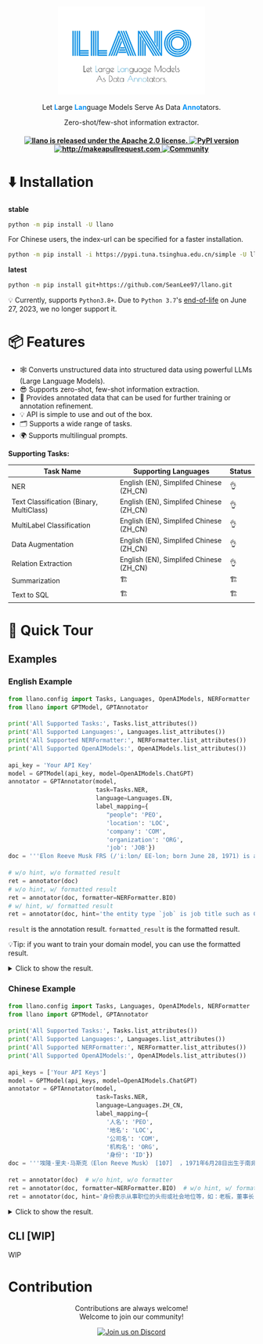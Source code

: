 <p align='center'><img src='assets/llano-logo.jpeg' style='width: 300px;'/></p>

<p align='center'>Let <strong style='color: #0a93f5'>L</strong>arge <strong style='color: #0a93f5'>Lan</strong>guage Models Serve As Data <strong style='color: #0a93f5'>Anno</strong>tators.</p>

<p align='center'>Zero-shot/few-shot information extractor.</p>


 <h4 align="center">
   <a href="https://github.com/SeanLee97/llano/blob/main/LICENSE">
      <img src="https://img.shields.io/badge/License-Apache_2.0-blue.svg" alt="llano is released under the Apache 2.0 license." />
   </a>
   <a href="https://pypi.org/project/llano/">
      <img src="https://badge.fury.io/py/llano.svg" alt="PyPI version" />
   </a>
   <a href="http://makeapullrequest.com">
      <img src="https://img.shields.io/badge/PRs-welcome-brightgreen.svg?style=flat-square" alt="http://makeapullrequest.com" />
   </a>
   <a href="https://discord.gg/FQVfncf9k8">
      <img src="https://img.shields.io/badge/Discord-Community-orange" alt="Community" />
   </a>
</h4>

# ⬇️ Installation

**stable**
```bash
python -m pip install -U llano
```

For Chinese users, the index-url can be specified for a faster installation.

```bash
python -m pip install -i https://pypi.tuna.tsinghua.edu.cn/simple -U llano
```

**latest**
```bash
python -m pip install git+https://github.com/SeanLee97/llano.git
```

💡 Currently, supports `Python3.8+`. Due to `Python 3.7`'s [end-of-life](https://endoflife.date/python) on June 27, 2023, we no longer support it.

# 📦 Features

- 🕸 Converts unstructured data into structured data using powerful LLMs (Large Language Models).
- 😎 Supports zero-shot, few-shot information extraction.
- 📑 Provides annotated data that can be used for further training or annotation refinement.
- 💡 API is simple to use and out of the box.
- 🗂️ Supports a wide range of tasks.
- 🌍 Supports multilingual prompts.


**Supporting Tasks:**

| Task Name                 | Supporting Languages                       | Status |
|---------------------------|-----------------------------------------|--------|
| NER                       | English (EN), Simplifed Chinese (ZH_CN) |    👌   |
| Text Classification (Binary, MultiClass)       |   English (EN), Simplifed Chinese (ZH_CN)  |    👌    |
| MultiLabel Classification |      English (EN), Simplifed Chinese (ZH_CN)      |   👌     |
| Data Augmentation       |       English (EN), Simplifed Chinese (ZH_CN)        |    👌   |
| Relation Extraction       |     English (EN), Simplifed Chinese (ZH_CN)    |   👌   |
| Summarization       |                   🏗️                      |    🏗️    |
| Text to SQL       |                   🏗️                      |    🏗️    |



# 🚀 Quick Tour

## Examples

### English Example

```python
from llano.config import Tasks, Languages, OpenAIModels, NERFormatter
from llano import GPTModel, GPTAnnotator

print('All Supported Tasks:', Tasks.list_attributes())
print('All Supported Languages:', Languages.list_attributes())
print('All Supported NERFormatter:', NERFormatter.list_attributes())
print('All Supported OpenAIModels:', OpenAIModels.list_attributes())

api_key = 'Your API Key'
model = GPTModel(api_key, model=OpenAIModels.ChatGPT)
annotator = GPTAnnotator(model,
                         task=Tasks.NER,
                         language=Languages.EN,
                         label_mapping={
                            "people": 'PEO',
                            'location': 'LOC',
                            'company': 'COM',
                            'organization': 'ORG',
                            'job': 'JOB'})
doc = '''Elon Reeve Musk FRS (/ˈiːlɒn/ EE-lon; born June 28, 1971) is a business magnate and investor. He is the founder, CEO and chief engineer of SpaceX; angel investor, CEO and product architect of Tesla, Inc.; owner and CEO of Twitter, Inc.; founder of The Boring Company; co-founder of Neuralink and OpenAI; and president of the philanthropic Musk Foundation. '''

# w/o hint, w/o formatted result
ret = annotator(doc)
# w/o hint, w/ formatted result
ret = annotator(doc, formatter=NERFormatter.BIO)
# w/ hint, w/ formatted result
ret = annotator(doc, hint='the entity type `job` is job title such as CEO, founder, boss.', formatter=NERFormatter.BIO)  
```

`result` is the annotation result. `formatted_result` is the formatted result. 

💡Tip: if you want to train your domain model, you can use the formatted result.
 
<details>
<summary>Click to show the result.</summary>

```json
{
  "request": {
    "prompt": "You are a NER (Named-entity recognition) system, please help me with the NER task.\nTask: extract the entities and corresponding entity types from a given sentence.\nOnly support 5 entity types, including: people, location, company, organization, job.\n\nExplanation and examples: the entity type `job` is job title such as CEO, founder, boss.\n\nOutput format: (entity, entity_type).\n\nFollowing is the given sentence: Elon Reeve Musk FRS (/ˈiːlɒn/ EE-lon; born June 28, 1971) is a business magnate and investor. He is the founder, CEO and chief engineer of SpaceX; angel investor, CEO and product architect of Tesla, Inc.; owner and CEO of Twitter, Inc.; founder of The Boring Company; co-founder of Neuralink and OpenAI; and president of the philanthropic Musk Foundation. \nOutput:"
  },
  "meta": {
    "role": "assistant",
    "prompt_tokens": 195,
    "completion_tokens": 74,
    "total_tokens": 269,
    "taken_time": 4.87583
  },
  "response": "\n\n(\"Elon Reeve Musk\", \"people\"), (\"FRS\", \"job\"), (\"SpaceX\", \"company\"), (\"Tesla, Inc.\", \"company\"), (\"Twitter, Inc.\", \"company\"), (\"The Boring Company\", \"organization\"), (\"Neuralink\", \"organization\"), (\"OpenAI\", \"organization\"), (\"Musk Foundation\", \"organization\")",
  "result": {
    "text": "Elon Reeve Musk FRS (/ˈiːlɒn/ EE-lon; born June 28, 1971) is a business magnate and investor. He is the founder, CEO and chief engineer of SpaceX; angel investor, CEO and product architect of Tesla, Inc.; owner and CEO of Twitter, Inc.; founder of The Boring Company; co-founder of Neuralink and OpenAI; and president of the philanthropic Musk Foundation. ",
    "entities": [
      [
        0,
        15,
        "Elon Reeve Musk",
        "PEO"
      ],
      [
        16,
        19,
        "FRS",
        "JOB"
      ],
      [
        139,
        145,
        "SpaceX",
        "COM"
      ],
      [
        192,
        203,
        "Tesla, Inc.",
        "COM"
      ],
      [
        222,
        235,
        "Twitter, Inc.",
        "COM"
      ],
      [
        248,
        266,
        "The Boring Company",
        "ORG"
      ],
      [
        282,
        291,
        "Neuralink",
        "ORG"
      ],
      [
        296,
        302,
        "OpenAI",
        "ORG"
      ],
      [
        339,
        354,
        "Musk Foundation",
        "ORG"
      ]
    ],
    "formatted_result": "E\tB-PEO\nl\tI-PEO\no\tI-PEO\nn\tI-PEO\n \tI-PEO\nR\tI-PEO\ne\tI-PEO\ne\tI-PEO\nv\tI-PEO\ne\tI-PEO\n \tI-PEO\nM\tI-PEO\nu\tI-PEO\ns\tI-PEO\nk\tI-PEO\n \tO\nF\tB-JOB\nR\tI-JOB\nS\tI-JOB\n \tO\n(\tO\n/\tO\nˈ\tO\ni\tO\nː\tO\nl\tO\nɒ\tO\nn\tO\n/\tO\n \tO\nE\tO\nE\tO\n-\tO\nl\tO\no\tO\nn\tO\n;\tO\n \tO\nb\tO\no\tO\nr\tO\nn\tO\n \tO\nJ\tO\nu\tO\nn\tO\ne\tO\n \tO\n2\tO\n8\tO\n,\tO\n \tO\n1\tO\n9\tO\n7\tO\n1\tO\n)\tO\n \tO\ni\tO\ns\tO\n \tO\na\tO\n \tO\nb\tO\nu\tO\ns\tO\ni\tO\nn\tO\ne\tO\ns\tO\ns\tO\n \tO\nm\tO\na\tO\ng\tO\nn\tO\na\tO\nt\tO\ne\tO\n \tO\na\tO\nn\tO\nd\tO\n \tO\ni\tO\nn\tO\nv\tO\ne\tO\ns\tO\nt\tO\no\tO\nr\tO\n.\tO\n \tO\nH\tO\ne\tO\n \tO\ni\tO\ns\tO\n \tO\nt\tO\nh\tO\ne\tO\n \tO\nf\tO\no\tO\nu\tO\nn\tO\nd\tO\ne\tO\nr\tO\n,\tO\n \tO\nC\tO\nE\tO\nO\tO\n \tO\na\tO\nn\tO\nd\tO\n \tO\nc\tO\nh\tO\ni\tO\ne\tO\nf\tO\n \tO\ne\tO\nn\tO\ng\tO\ni\tO\nn\tO\ne\tO\ne\tO\nr\tO\n \tO\no\tO\nf\tO\n \tO\nS\tB-COM\np\tI-COM\na\tI-COM\nc\tI-COM\ne\tI-COM\nX\tI-COM\n;\tO\n \tO\na\tO\nn\tO\ng\tO\ne\tO\nl\tO\n \tO\ni\tO\nn\tO\nv\tO\ne\tO\ns\tO\nt\tO\no\tO\nr\tO\n,\tO\n \tO\nC\tO\nE\tO\nO\tO\n \tO\na\tO\nn\tO\nd\tO\n \tO\np\tO\nr\tO\no\tO\nd\tO\nu\tO\nc\tO\nt\tO\n \tO\na\tO\nr\tO\nc\tO\nh\tO\ni\tO\nt\tO\ne\tO\nc\tO\nt\tO\n \tO\no\tO\nf\tO\n \tO\nT\tB-COM\ne\tI-COM\ns\tI-COM\nl\tI-COM\na\tI-COM\n,\tI-COM\n \tI-COM\nI\tI-COM\nn\tI-COM\nc\tI-COM\n.\tI-COM\n;\tO\n \tO\no\tO\nw\tO\nn\tO\ne\tO\nr\tO\n \tO\na\tO\nn\tO\nd\tO\n \tO\nC\tO\nE\tO\nO\tO\n \tO\no\tO\nf\tO\n \tO\nT\tB-COM\nw\tI-COM\ni\tI-COM\nt\tI-COM\nt\tI-COM\ne\tI-COM\nr\tI-COM\n,\tI-COM\n \tI-COM\nI\tI-COM\nn\tI-COM\nc\tI-COM\n.\tI-COM\n;\tO\n \tO\nf\tO\no\tO\nu\tO\nn\tO\nd\tO\ne\tO\nr\tO\n \tO\no\tO\nf\tO\n \tO\nT\tB-ORG\nh\tI-ORG\ne\tI-ORG\n \tI-ORG\nB\tI-ORG\no\tI-ORG\nr\tI-ORG\ni\tI-ORG\nn\tI-ORG\ng\tI-ORG\n \tI-ORG\nC\tI-ORG\no\tI-ORG\nm\tI-ORG\np\tI-ORG\na\tI-ORG\nn\tI-ORG\ny\tI-ORG\n;\tO\n \tO\nc\tO\no\tO\n-\tO\nf\tO\no\tO\nu\tO\nn\tO\nd\tO\ne\tO\nr\tO\n \tO\no\tO\nf\tO\n \tO\nN\tB-ORG\ne\tI-ORG\nu\tI-ORG\nr\tI-ORG\na\tI-ORG\nl\tI-ORG\ni\tI-ORG\nn\tI-ORG\nk\tI-ORG\n \tO\na\tO\nn\tO\nd\tO\n \tO\nO\tB-ORG\np\tI-ORG\ne\tI-ORG\nn\tI-ORG\nA\tI-ORG\nI\tI-ORG\n;\tO\n \tO\na\tO\nn\tO\nd\tO\n \tO\np\tO\nr\tO\ne\tO\ns\tO\ni\tO\nd\tO\ne\tO\nn\tO\nt\tO\n \tO\no\tO\nf\tO\n \tO\nt\tO\nh\tO\ne\tO\n \tO\np\tO\nh\tO\ni\tO\nl\tO\na\tO\nn\tO\nt\tO\nh\tO\nr\tO\no\tO\np\tO\ni\tO\nc\tO\n \tO\nM\tB-ORG\nu\tI-ORG\ns\tI-ORG\nk\tI-ORG\n \tI-ORG\nF\tI-ORG\no\tI-ORG\nu\tI-ORG\nn\tI-ORG\nd\tI-ORG\na\tI-ORG\nt\tI-ORG\ni\tI-ORG\no\tI-ORG\nn\tI-ORG\n.\tO\n \tO"
  },
}
```
</details>

### Chinese Example

```python
from llano.config import Tasks, Languages, OpenAIModels, NERFormatter
from llano import GPTModel, GPTAnnotator

print('All Supported Tasks:', Tasks.list_attributes())
print('All Supported Languages:', Languages.list_attributes())
print('All Supported NERFormatter:', NERFormatter.list_attributes())
print('All Supported OpenAIModels:', OpenAIModels.list_attributes())

api_keys = ['Your API Keys']
model = GPTModel(api_keys, model=OpenAIModels.ChatGPT)
annotator = GPTAnnotator(model,
                         task=Tasks.NER,
                         language=Languages.ZH_CN,
                         label_mapping={
                            '人名': 'PEO',
                            '地名': 'LOC',
                            '公司名': 'COM',
                            '机构名': 'ORG',
                            '身份': 'ID'})
doc = '''埃隆·里夫·马斯克（Elon Reeve Musk） [107]  ，1971年6月28日出生于南非的行政首都比勒陀利亚，企业家、工程师、慈善家、美国国家工程院院士。他同时兼具南非、加拿大和美国三重国籍。埃隆·马斯克本科毕业于宾夕法尼亚大学，获经济学和物理学双学位。1995年至2002年，马斯克与合伙人先后办了三家公司，分别是在线内容出版软件“Zip2”、电子支付“X.com”和“PayPal”。'''

ret = annotator(doc)  # w/o hint, w/o formatter
ret = annotator(doc, formatter=NERFormatter.BIO)  # w/o hint, w/ formatter
ret = annotator(doc, hint='身份表示从事职位的头衔或社会地位等，如：老板，董事长，作家，理事长等', formatter=NERFormatter.BIO)  # w/o hint, w/ formatter
```

<details>
<summary>Click to show the result.</summary>

```json
{
  "request": {
    "prompt": "你是一个 NER 系统，请帮我完成中文 NER 任务。\n任务要求如下：找到句子中的实体，并返回实体及实体类型。\n支持的实体类型仅限5类：人名、地名、公司名、机构名、身份。\n\n解释及示例：身份表示从事职位的头衔或社会地位等，如：老板，董事长，作家，理事长等\n\n输出格式要求：(实体, 实体类型)。\n\n以下是输入句子：埃隆·里夫·马斯克（Elon Reeve Musk） [107]  ，1971年6月28日出生于南非的行政首都比勒陀利亚，企业家、工程师、慈善家、美国国家工程院院士。他同时兼具南非、加拿大和美国三重国籍。埃隆·马斯克本科毕业于宾夕法尼亚大学，获经济学和物理学双学位。1995年至2002年，马斯克与合伙人先后办了三家公司，分别是在线内容出版软件“Zip2”、电子支付“X.com”和“PayPal”。\n输出："
  },
  "meta": {
    "role": "assistant",
    "prompt_tokens": 346,
    "completion_tokens": 103,
    "total_tokens": 449,
    "taken_time": 4.54531
  },
  "response": "('埃隆·里夫·马斯克', '人名'), ('南非', '地名'), ('比勒托利亚', '地名'), ('美国国家工程院院士', '身份'), ('宾夕法尼亚大学', '机构名'), ('Zip2', '公司名'), ('X.com', '公司名'), ('PayPal', '公司名')",
  "result": {
    "text": "埃隆·里夫·马斯克（Elon Reeve Musk） [107]  ，1971年6月28日出生于南非的行政首都比勒陀利亚，企业家、工程师、慈善家、美国国家工程院院士。他同时兼具南非、加拿大和美国三重国籍。埃隆·马斯克本科毕业于宾夕法尼亚大学，获经济学和物理学双学位。1995年至2002年，马斯克与合伙人先后办了三家公司，分别是在线内容出版软件“Zip2”、电子支付“X.com”和“PayPal”。",
    "entities": [
      [
        0,
        9,
        "埃隆·里夫·马斯克",
        "PEO"
      ],
      [
        48,
        50,
        "南非",
        "LOC"
      ],
      [
        73,
        82,
        "美国国家工程院院士",
        "ID"
      ],
      [
        88,
        90,
        "南非",
        "LOC"
      ],
      [
        113,
        120,
        "宾夕法尼亚大学",
        "ORG"
      ],
      [
        173,
        177,
        "Zip2",
        "COM"
      ],
      [
        184,
        189,
        "X.com",
        "COM"
      ],
      [
        192,
        198,
        "PayPal",
        "COM"
      ]
    ],
    "formatted_result": "埃\tB-PEO\n隆\tI-PEO\n·\tI-PEO\n里\tI-PEO\n夫\tI-PEO\n·\tI-PEO\n马\tI-PEO\n斯\tI-PEO\n克\tI-PEO\n（\tO\nE\tO\nl\tO\no\tO\nn\tO\n \tO\nR\tO\ne\tO\ne\tO\nv\tO\ne\tO\n \tO\nM\tO\nu\tO\ns\tO\nk\tO\n）\tO\n \tO\n[\tO\n1\tO\n0\tO\n7\tO\n]\tO\n \tO\n \tO\n，\tO\n1\tO\n9\tO\n7\tO\n1\tO\n年\tO\n6\tO\n月\tO\n2\tO\n8\tO\n日\tO\n出\tO\n生\tO\n于\tO\n南\tB-LOC\n非\tI-LOC\n的\tO\n行\tO\n政\tO\n首\tO\n都\tO\n比\tO\n勒\tO\n陀\tO\n利\tO\n亚\tO\n，\tO\n企\tO\n业\tO\n家\tO\n、\tO\n工\tO\n程\tO\n师\tO\n、\tO\n慈\tO\n善\tO\n家\tO\n、\tO\n美\tB-ID\n国\tI-ID\n国\tI-ID\n家\tI-ID\n工\tI-ID\n程\tI-ID\n院\tI-ID\n院\tI-ID\n士\tI-ID\n。\tO\n他\tO\n同\tO\n时\tO\n兼\tO\n具\tO\n南\tB-LOC\n非\tI-LOC\n、\tO\n加\tO\n拿\tO\n大\tO\n和\tO\n美\tO\n国\tO\n三\tO\n重\tO\n国\tO\n籍\tO\n。\tO\n埃\tO\n隆\tO\n·\tO\n马\tO\n斯\tO\n克\tO\n本\tO\n科\tO\n毕\tO\n业\tO\n于\tO\n宾\tB-ORG\n夕\tI-ORG\n法\tI-ORG\n尼\tI-ORG\n亚\tI-ORG\n大\tI-ORG\n学\tI-ORG\n，\tO\n获\tO\n经\tO\n济\tO\n学\tO\n和\tO\n物\tO\n理\tO\n学\tO\n双\tO\n学\tO\n位\tO\n。\tO\n1\tO\n9\tO\n9\tO\n5\tO\n年\tO\n至\tO\n2\tO\n0\tO\n0\tO\n2\tO\n年\tO\n，\tO\n马\tO\n斯\tO\n克\tO\n与\tO\n合\tO\n伙\tO\n人\tO\n先\tO\n后\tO\n办\tO\n了\tO\n三\tO\n家\tO\n公\tO\n司\tO\n，\tO\n分\tO\n别\tO\n是\tO\n在\tO\n线\tO\n内\tO\n容\tO\n出\tO\n版\tO\n软\tO\n件\tO\n“\tO\nZ\tB-COM\ni\tI-COM\np\tI-COM\n2\tI-COM\n”\tO\n、\tO\n电\tO\n子\tO\n支\tO\n付\tO\n“\tO\nX\tB-COM\n.\tI-COM\nc\tI-COM\no\tI-COM\nm\tI-COM\n”\tO\n和\tO\n“\tO\nP\tB-COM\na\tI-COM\ny\tI-COM\nP\tI-COM\na\tI-COM\nl\tI-COM\n”\tO\n。\tO"
  }
}
```
</details>


## CLI [WIP]
WIP

# Contribution

<p align='center'>Contributions are always welcome!<br />Welcome to join our community!</p>

<div align="center">
 <a href="https://discord.gg/FQVfncf9k8"><img alt="Join us on Discord" src="https://img.shields.io/discord/1081865058306490469?style=for-the-badge"></a>
</div>


